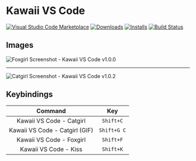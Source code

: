 # Kawaii VS Code

[![Visual Studio Code Marketplace](https://vsmarketplacebadge.apphb.com/version/InkoHX.kawaii-vscode.svg)](https://marketplace.visualstudio.com/items?itemName=InkoHX.kawaii-vscode&ssr=false)
[![Downloads](https://vsmarketplacebadge.apphb.com/downloads/InkoHX.kawaii-vscode.svg)](https://marketplace.visualstudio.com/items?itemName=InkoHX.kawaii-vscode&ssr=false)
[![Installs](https://vsmarketplacebadge.apphb.com/installs/InkoHX.kawaii-vscode.svg)](https://marketplace.visualstudio.com/items?itemName=InkoHX.kawaii-vscode&ssr=false)
[![Build Status](https://travis-ci.org/InkoHX/kawaii-vscode.svg?branch=master)](https://travis-ci.org/InkoHX/kawaii-vscode)

## Images

![Foxgirl Screenshot - Kawaii VS Code v1.0.0](https://i.imgur.com/dbdzvpO.png)

------------------------------------------------------------------------------

![Catgirl Screenshot - Kawaii VS Code v1.0.2](https://i.imgur.com/bJbGLcg.png)

## Keybindings

|            Command             |     Key     |
| :----------------------------: | :---------: |
|    Kawaii VS Code - Catgirl    |  `Shift+C`  |
| Kawaii VS Code - Catgirl (GIF) | `Shift+G C` |
|    Kawaii VS Code - Foxgirl    |  `Shift+F`  |
|     Kawaii VS Code - Kiss      |  `Shift+K`  |
